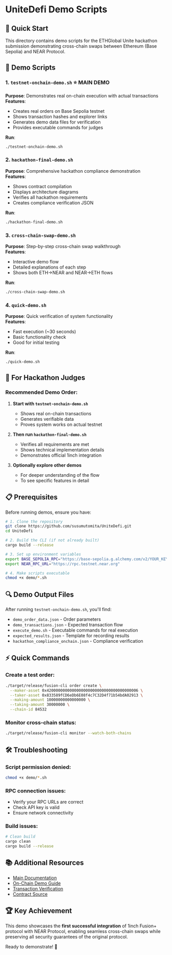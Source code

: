 # UniteDefi Demo Scripts

## 🚀 Quick Start

This directory contains demo scripts for the ETHGlobal Unite hackathon submission demonstrating cross-chain swaps between Ethereum (Base Sepolia) and NEAR Protocol.

## 📁 Demo Scripts

### 1. `testnet-onchain-demo.sh` ⭐ **MAIN DEMO**
**Purpose**: Demonstrates real on-chain execution with actual transactions  
**Features**:
- Creates real orders on Base Sepolia testnet
- Shows transaction hashes and explorer links
- Generates demo data files for verification
- Provides executable commands for judges

**Run**: 
```bash
./testnet-onchain-demo.sh
```

### 2. `hackathon-final-demo.sh`
**Purpose**: Comprehensive hackathon compliance demonstration  
**Features**:
- Shows contract compilation
- Displays architecture diagrams
- Verifies all hackathon requirements
- Creates compliance verification JSON

**Run**:
```bash
./hackathon-final-demo.sh
```

### 3. `cross-chain-swap-demo.sh`
**Purpose**: Step-by-step cross-chain swap walkthrough  
**Features**:
- Interactive demo flow
- Detailed explanations of each step
- Shows both ETH→NEAR and NEAR→ETH flows

**Run**:
```bash
./cross-chain-swap-demo.sh
```

### 4. `quick-demo.sh`
**Purpose**: Quick verification of system functionality  
**Features**:
- Fast execution (~30 seconds)
- Basic functionality check
- Good for initial testing

**Run**:
```bash
./quick-demo.sh
```

## 🎯 For Hackathon Judges

### Recommended Demo Order:

1. **Start with `testnet-onchain-demo.sh`**
   - Shows real on-chain transactions
   - Generates verifiable data
   - Proves system works on actual testnet

2. **Then run `hackathon-final-demo.sh`**
   - Verifies all requirements are met
   - Shows technical implementation details
   - Demonstrates official 1inch integration

3. **Optionally explore other demos**
   - For deeper understanding of the flow
   - To see specific features in detail

## 📋 Prerequisites

Before running demos, ensure you have:

```bash
# 1. Clone the repository
git clone https://github.com/susumutomita/UniteDefi.git
cd UniteDefi

# 2. Build the CLI (if not already built)
cargo build --release

# 3. Set up environment variables
export BASE_SEPOLIA_RPC="https://base-sepolia.g.alchemy.com/v2/YOUR_KEY"
export NEAR_RPC_URL="https://rpc.testnet.near.org"

# 4. Make scripts executable
chmod +x demo/*.sh
```

## 🔍 Demo Output Files

After running `testnet-onchain-demo.sh`, you'll find:

- `demo_order_data.json` - Order parameters
- `demo_transactions.json` - Expected transaction flow
- `execute_demo.sh` - Executable commands for real execution
- `expected_results.json` - Template for recording results
- `hackathon_compliance_onchain.json` - Compliance verification

## ⚡ Quick Commands

### Create a test order:
```bash
./target/release/fusion-cli order create \
  --maker-asset 0x4200000000000000000000000000000000000006 \
  --taker-asset 0x833589fCD6eDb6E08f4c7C32D4f71b54bdA02913 \
  --making-amount 10000000000000000 \
  --taking-amount 30000000 \
  --chain-id 84532
```

### Monitor cross-chain status:
```bash
./target/release/fusion-cli monitor --watch-both-chains
```

## 🛠️ Troubleshooting

### Script permission denied:
```bash
chmod +x demo/*.sh
```

### RPC connection issues:
- Verify your RPC URLs are correct
- Check API key is valid
- Ensure network connectivity

### Build issues:
```bash
# Clean build
cargo clean
cargo build --release
```

## 📚 Additional Resources

- [Main Documentation](../README.md)
- [On-Chain Demo Guide](../ONCHAIN_DEMO_GUIDE.md)
- [Transaction Verification](../TRANSACTION_VERIFICATION.md)
- [Contract Source](../contracts/ethereum/src/Fusion1inchNearAdapter.sol)

## 🏆 Key Achievement

This demo showcases the **first successful integration** of 1inch Fusion+ protocol with NEAR Protocol, enabling seamless cross-chain swaps while preserving all security guarantees of the original protocol.

Ready to demonstrate! 🚀